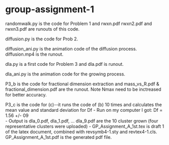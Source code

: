 # group-assignment-1

randomwalk.py  is the code for Problem 1 and rwxn.pdf rwxn2.pdf and rwxn3.pdf are runouts of this code.

diffusion.py is the code for Prob 2.

diffusion_ani.py is the animation code of the diffusion process. diffusion.mp4 is the runout.

dla.py is a first code for Problem 3 and dla.pdf is runout.

dla_ani.py is the animation code for the growing process. 

P3_b is the code for fractional dimension extraction and mass_vs_R.pdf & fractional_dimension.pdf are the runout. Note Nmax need to be inctreased for better accuracy.

P3_c is the code for (c)--it runs the code of (b) 10 times and calculates the mean value and standard deviation for Df
	- Run on my computer I got: Df =  1.56 +/- 09  
	- Output is dla_0.pdf, dla_1.pdf, ... dla_9.pdf are the 10 cluster grown (four representative clusters were uploaded)
	- 
GP_Assignment_A_1st.tex is draft 1 of the latex document, combined with revsymb4-1.sty and revtex4-1.cls. GP_Assignment_A_1st.pdf is the generated pdf file.
